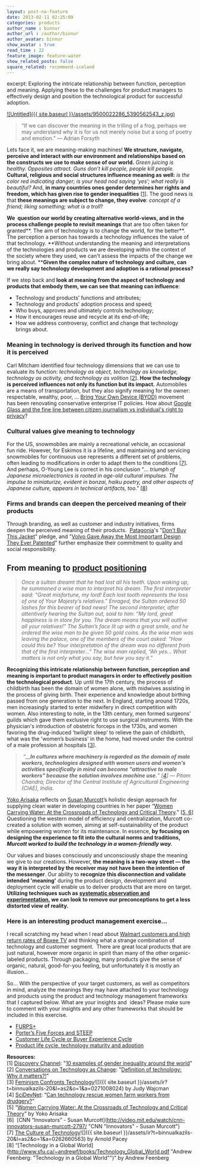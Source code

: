 ```yaml
---
layout: post-no-feature
date: 2013-02-11 02:25:09
categories: products
author_name : binnur
author_url : /author/binnur
author_avatar: binnur
show_avatar : true
read_time : 22
feature_image: feature-water
show_related_posts: false
square_related: recommend-iceland
---
```

excerpt: Exploring the intricate relationship between function, perception and
meaning. Applying these to the challenges for product managers to effectively
design and position the technological product for successful adoption.
<!--more-->

[![Untitled]({{ site.baseurl }}/assets/9500022286_5390562543_z.jpg)](http://www.flickr.com/photos/binnur_gul/9500022286/ "Untitled by binnur gul, on Flickr")

> “If we can discover the meaning in the trilling of a frog, perhaps we may understand why it is for us not merely noise but a song of poetry and emotion.” — Adrian Forsyth

Lets face it, we are meaning-making machines! **We structure, navigate, perceive and interact with our environment and relationships based on the constructs we use to make sense of our world.** _Green juicing is healthy. Opposites attract. Guns don’t kill people, people kill people._ **Cultural, religious and social structures influence meaning as well:** _is the color red indicating danger; is your head nod saying ‘yes’; what really is beautiful?_ And, **in many countries ones gender determines her rights and freedom, which has given rise to gender inequalities** \[[1](#resources)\]. The good news is that **these meanings are subject to change, they evolve**: _concept of a friend; liking something; what is a troll_?

**We  question our world by creating alternative world-views, and in the process challenge people to revisit meanings** that are too often taken for granted**. The aim of technology is to change the world, for the better**. The perception a person has towards a technology influences the value of that technology. **Without understanding the meaning and interpretations of the technologies and products we are developing within the context of the society where they used, we can't assess the impacts of the change we bring about. ****Given the complex nature of technology and culture, can we really say technology development and adoption is a rational process?**

If we step back and **look at meaning from the aspect of technology and products that embody them, we can see that meaning can influence**:

*   Technology and products’ functions and attributes;
*   Technology and products’ adoption process and speed;
*   Who buys, approves and ultimately controls technology;
*   How it encourages reuse and recycle at its end-of-life;
*   How we address controversy, conflict and change that technology brings about.

### Meaning in technology is derived through its function and how it is perceived

Carl Mitcham identified four technology dimensions that we can use to evaluate its function: _technology as object, technology as knowledge, technology as activity, and technology as volition_ \[[2](#resources)\]. **How the technology is perceived influences not only its function but its impact.** Automobiles are a means of transportation, but they also signify meaning for the owner: respectable, wealthy, poor, … [Bring Your Own Device (BYOD)](http://en.wikipedia.org/wiki/Bring_your_own_device "Wikipedia: Bring your own device") movement has been renovating conservative enterprise IT policies. How about [Google Glass and the fine line between citizen journalism vs individual's right to privacy](http://www.pbs.org/newshour/extra/2013/08/tech-and-privacy-advocates-clash-over-possibilities-for-google-glass/ "PBS: Tech and Privacy Advocates Clash Over Possibilities for Google Glass")?

### Cultural values give meaning to technology

For the US, snowmobiles are mainly a recreational vehicle, an occasional fun ride. However, for Eskimos it is a lifeline, and maintaining and servicing snowmobiles for continuous use represents a different set of problems, often leading to modifications in order to adapt them to the conditions \[[7](#resources)\]. And perhaps, O-Young Lee is correct in his conclusion “_… triumph of Japanese microelectronics is rooted in age-old cultural impulses. The impulse to miniaturize, evident in bonzai, haiku poetry, and other aspects of Japanese culture, appears in technical artifacts, too_.” \[[8](#resources)\]

### Firms and brands can deepen the perceived meaning of their products

Through branding, as well as customer and industry initiatives, firms deepen the perceived meaning of their products.  [Patagonia](http://www.patagonia.com "Patagonia")'s "[Don't Buy This Jacket](http://www.patagonia.com/email/11/112811.html "Patagonia November 28 Email: Don't Buy This Jacket")" pledge, and "[Volvo Gave Away the Most Important Design They Ever Patented](http://priceonomics.com/volvo-gave-away-the-most-important-design-they/ "Volvo Gave Away the Most Important Design They Ever Patented")" further emphasize their commitment to quality and social responsibility.

From meaning to [product positioning](http://en.wikipedia.org/wiki/Positioning_%28marketing%29 "Positioning (marketing)")
-------------------------------------------------------------------------------------------------------------------------

> _Once a sultan dreamt that he had lost all his teeth. Upon waking up, he summoned a wise man to interpret his dream. The first interpreter said: “Great misfortune, my lord! Each lost tooth represents the loss of one of Your Majesty’s relatives.” Enraged, the Sultan ordered 50 lashes for this bearer of bad news! The second interpreter, after attentively hearing the Sultan out, said to him: “My lord, great happiness is in store for you. The dream means that you will outlive all your relatives!” The Sultan’s face lit up with a great smile, and he ordered the wise man to be given 50 gold coins. As the wise man was leaving the palace, one of the members of the court asked: “How could this be? Your interpretation of the dream was no different from that of the first interpreter…” The wise man replied, “Ah yes… What matters is not only what you say, but how you say it.”_

**Recognizing this intricate relationship between function, perception and meaning is important to product managers in order to effectively position the technological product**. Up until the 17th century, the process of childbirth has been the domain of women alone, with midwives assisting in the process of giving birth. Their experience and knowledge about birthing passed from one generation to the next. In England, starting around 1720s, men increasingly started to enter midwifery in direct competition with women. Also interesting to note, in the 13th century, men formed surgeons' guilds which gave them exclusive right to use surgical instruments. With the physician's introduction of obstetric forceps in the 1730s, and women favoring the drug-induced ’twilight sleep’ to relieve the pain of childbirth, what was the 'women’s business' in the home, had moved under the control of a male profession at hospitals \[[3](#resources)\].

>  _“__**In cultures where machinery is regarded as the domain of male workers, technologies designed with women users and women's activities specifically in mind can become "attractive to male workers" because the solution involves machine use.**” \[[4](#resources)\] — Pitam Chandra; Director of the Central Institute of Agricultural Engineering (CIAE), India._

[Yoko Arisaka](http://www.arisaka.org "Yoko Arisaka") reflects on [Susan Murcott](http://cee.mit.edu/murcott "Susan Murcott")’s holistic design approach for supplying clean water in developing countries in her paper “[Women Carrying Water: At the Crossroads of Technology and Critical Theory](http://www.arisaka.org/newcriticaltheoryf.pdf "Yoko Arisaka - Women Carrying Water: At the Crossroads of Technology and Critical Theory").” \[[5, 6](#resources)\] Questioning the western model of efficiency and centralization, Murcott co-created a solution with women, aiming at self-sustainability of the product while empowering women for its maintenance. In essence, **by focusing on designing the experience to fit into the cultural norms and traditions, _Murcott worked to build the technology in a women-friendly way._**

Our values and biases consciously and unconsciously shape the meaning we give to our creations. However, **the meaning is a two-way street — the way it is interpreted by the receiver may not have been the intention of the messenger**. Our ability to **recognize this disconnection and validate intended 'meaning'** during the product design, development and deployment cycle will enable us to deliver products that are more on target. **Utilizing techniques such as [systematic observation and experimentation](http://psychology.ucdavis.edu/sommerb/sommerdemo/observation/systematic.htm "Systematic observation"), we can look to remove our preconceptions to get a less distorted view of reality.**

### Here is an interesting product management exercise…

I recall scratching my head when I read about [Walmart customers and high return rates of Boxee TV](http://www.streamingmedia.com/Articles/Editorial/Featured-Articles/Boxee-and-Walmart-Put-Disappointment-Under-the-Tree-86333.aspx "Streaming Media: Boxee and Walmart Put Disappointment Under the Tree") and thinking what a strange combination of technology and customer segment.  There are great local products that are just natural, however more organic in spirit than many of the other organic-labeled products. Through packaging, many products give the sense of organic, natural, good-for-you feeling, but unfortunately it is mostly an illusion...

So... With the perspective of your target customers, as well as competitors in mind, analyze the meanings they may have attached to your technology and products using the product and technology management frameworks that I captured below. What are your insights and  ideas? Please make sure to comment with your insights and any other frameworks that should be included in this exercise.

*   [FURPS+](http://agileinaflash.blogspot.com/2009/04/furps.html "FURPS+")
*   [Porter’s Five Forces and STEEP](http://binnur.wordpress.com/2013/09/05/collection-of-frameworks-and-processes-for-product-and-technology-management/ "Collection of Frameworks and Processes for Product and Technology Management")
*   [Customer Life Cycle or Buyer Experience Cycle](http://binnur.wordpress.com/2013/09/05/collection-of-frameworks-and-processes-for-product-and-technology-management/ "Collection of Frameworks and Processes for Product and Technology Management")
*   [Product life cycle, technology maturity and adoption](http://binnur.wordpress.com/2013/02/13/spot-technology-expectation-gaps/ "Recognize Technology Expectation Gaps")

**Resources:**  
\[1\] [Discovery Channel](http://dsc.discovery.com "Discovery Channel"): "[10 examples of gender inequality around the world](http://dsc.discovery.com/tv-shows/curiosity/topics/examples-gender-inequality-around-world.htm "Discovery.com: 10 Examples of Gender Inequality Around the World")"  
\[2\] [Conversations on Technology as Change](http://binnur.wordpress.com "Conversations on technology as change"): "[Definition of technology: Why it matters?!](https://binnur.wordpress.com/2013/06/12/definition-of-technology-why-it-matters/ "Definition of technology: Why it matters")"  
\[3\] [Feminism Confronts Technology](http://www.amazon.com/gp/product/0271008024/ref=as_li_ss_tl?ie=UTF8&camp=1789&creative=390957&creativeASIN=0271008024&linkCode=as2&tag=binnualkazils-20)![]({{ site.baseurl }}/assets/ir?t=binnualkazils-20&l=as2&o=1&a=0271008024) by Judy Wajcman  
\[4\] [SciDevNet](http://www.scidev.net/global/ "SciDevNet"): “[Can technology rescue women farm workers from drudgery?](http://www.scidev.net/global/r-d/feature/can-technology-rescue-women-farm-workers-from-drudgery--1.html "Can technology rescue women farm workers from drudgery?")”  
\[5\] “[Women Carrying Water: At the Crossroads of Technology and Critical Theory](http://www.arisaka.org/newcriticaltheoryf.pdf "Women Carrying Water: At the Crossroads of Technology and Critical Theory")” by Yoko Arisaka  
\[6\]  [CNN “Innovators” - Susan Murcott](http://video.mit.edu/watch/cnn-innovators-susan-murcott-2797/ "CNN "Innovators" - Susan Murcott")  
\[7\] [The Culture of Technology](http://www.amazon.com/gp/product/0262660563/ref=as_li_ss_tl?ie=UTF8&camp=1789&creative=390957&creativeASIN=0262660563&linkCode=as2&tag=binnualkazils-20)![]({{ site.baseurl }}/assets/ir?t=binnualkazils-20&l=as2&o=1&a=0262660563) by Arnold Pacey  
\[8\] “[Technology in a Global World](http://www.sfu.ca/~andrewf/books/Technology_Global_World.pdf "Andrew Feenberg: "Technology in a Global World"")” by Andrew Feenberg